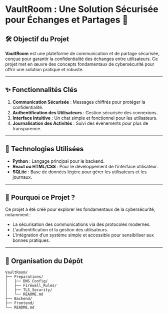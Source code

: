 # VaultRoom : Une Solution Sécurisée pour Échanges et Partages 🔐  

## 🛠️ Objectif du Projet  
**VaultRoom** est une plateforme de communication et de partage sécurisée, conçue pour garantir la confidentialité des échanges entre utilisateurs. Ce projet met en œuvre des concepts fondamentaux de cybersécurité pour offrir une solution pratique et robuste.  

---

## ✨ Fonctionnalités Clés  
1. **Communication Sécurisée** : Messages chiffrés pour protéger la confidentialité.  
2. **Authentification des Utilisateurs** : Gestion sécurisée des connexions.  
3. **Interface Intuitive** : Un chat simple et fonctionnel pour les utilisateurs.  
4. **Journalisation des Activités** : Suivi des événements pour plus de transparence.  

---

## 🌟 Technologies Utilisées  
- **Python** : Langage principal pour le backend.  
- **React ou HTML/CSS** : Pour le développement de l’interface utilisateur.  
- **SQLite** : Base de données légère pour gérer les utilisateurs et les journaux.  

---

## 🚀 Pourquoi ce Projet ?  
Ce projet a été créé pour explorer les fondamentaux de la cybersécurité, notamment :  
- La sécurisation des communications via des protocoles modernes.  
- L’authentification et la gestion des utilisateurs.  
- L’intégration d’un système simple et accessible pour sensibiliser aux bonnes pratiques.  

---

## 📂 Organisation du Dépôt  

```plaintext
VaultRoom/
├── Preparations/
│   ├── DNS_Config/
│   ├── Firewall_Rules/
│   ├── TLS_Security/
│   └── README.md
├── Backend/
├── Frontend/
└── README.md


